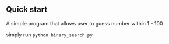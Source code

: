 ## Quick start

A simple program that allows user to guess number within 1 - 100

simply run `python binary_search.py`